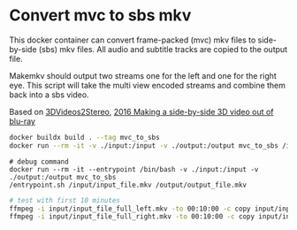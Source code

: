 # Convert mvc to sbs mkv

This docker container can convert frame-packed (mvc) mkv files to side-by-side (sbs) mkv files.
All audio and subtitle tracks are copied to the output file.

Makemkv should output two streams one for the left and one for the right eye.
This script will take the multi view encoded streams and combine them back into a sbs video.

Based on [3DVideos2Stereo](https://github.com/lasinger/3DVideos2Stereo), [2016 Making a side-by-side 3D video out of blu-ray](http://www.fandecheng.com/personal/interests/2016_Making%20a%20side-by-side%203D%20video%20out%20of%20blu-ray.html)

```bash
docker buildx build . --tag mvc_to_sbs
docker run --rm -it -v ./input:/input -v ./output:/output mvc_to_sbs /input/input_file_left.mkv /input/input_file_right.mkv /output/output_file.mkv
```

```bash00
# debug command
docker run --rm -it --entrypoint /bin/bash -v ./input:/input -v ./output:/output mvc_to_sbs
/entrypoint.sh /input/input_file.mkv /output/output_file.mkv
```

```bash
# test with first 10 minutes
ffmpeg -i input/input_file_full_left.mkv -to 00:10:00 -c copy input/input_file_left.mkv
ffmpeg -i input/input_file_full_right.mkv -to 00:10:00 -c copy input/input_file_right.mkv
```
